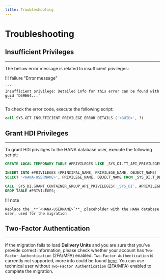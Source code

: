 ```yaml
---
title: Troubleshooting
---
```


Troubleshooting
===

## Insufficient Privileges
---

The bellow error message is related to insufficient privileges:

!!! failure "Error message"

    ```
    Insufficient privilege: Detailed info for this error can be found with guid 'D59E64...'
    ```

To check the error code, execute the following script:

```sql
call SYS.GET_INSUFFICIENT_PRIVILEGE_ERROR_DETAILS ('<GUID>', ?)
```

## Grant HDI Privileges
---

To grant HDI priviliges to the HANA database user, execute the following script:

```sql
CREATE LOCAL TEMPORARY TABLE #PRIVILEGES LIKE _SYS_DI.TT_API_PRIVILEGES;

INSERT INTO #PRIVILEGES (PRINCIPAL_NAME, PRIVILEGE_NAME, OBJECT_NAME)
SELECT '<HANA-USERNAME>', PRIVILEGE_NAME, OBJECT_NAME FROM _SYS_DI.T_DEFAULT_DI_ADMIN_PRIVILEGES;

CALL _SYS_DI.GRANT_CONTAINER_GROUP_API_PRIVILEGES('_SYS_DI', #PRIVILEGES, _SYS_DI.T_NO_PARAMETERS, ?, ?, ?);
DROP TABLE #PRIVILEGES;
```

!!! note

    Replace the _**`<HANA-USERNAME>`**_ placeholder with the HANA database user, used for the migration

## Two-Factor Authentication
---

If the migration fails to load **Delivery Units** and you are sure that you've provide correct information, please check whether your account has `Two-Factor Authentication` (2FA/MFA) enabled.
`Two-Factor Authentication` is currently not supported, more info could be found [here](https://github.com/SAP/xsk/issues/625).
You can use technical user without `Two-Factor Authentication` (2FA/MFA) enabled to complete the migration.
